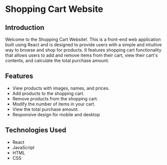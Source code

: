 # Shopping Cart Website

## Introduction

Welcome to the Shopping Cart Website!. This is a front-end web application built using React and is designed to provide users with a simple and intuitive way to browse and shop for products. It features shopping cart functionality that allows users to add and remove items from their cart, view their cart's contents, and calculate the total purchase amount.

## Features

- View products with images, names, and prices.
- Add products to the shopping cart.
- Remove products from the shopping cart.
- Modify the number of items in your cart.
- View the total purchase amount.
- Responsive design for mobile and desktop

## Technologies Used

- React
- JavaScript
- HTML
- CSS
